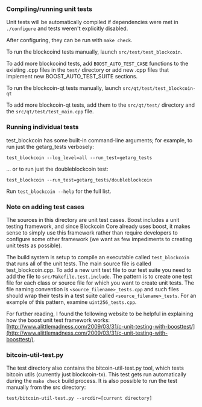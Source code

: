 ### Compiling/running unit tests

Unit tests will be automatically compiled if dependencies were met in `./configure`
and tests weren't explicitly disabled.

After configuring, they can be run with `make check`.

To run the blockcoind tests manually, launch `src/test/test_blockcoin`.

To add more blockcoind tests, add `BOOST_AUTO_TEST_CASE` functions to the existing
.cpp files in the `test/` directory or add new .cpp files that
implement new BOOST_AUTO_TEST_SUITE sections.

To run the blockcoin-qt tests manually, launch `src/qt/test/test_blockcoin-qt`

To add more blockcoin-qt tests, add them to the `src/qt/test/` directory and
the `src/qt/test/test_main.cpp` file.

### Running individual tests

test_blockcoin has some built-in command-line arguments; for
example, to run just the getarg_tests verbosely:

    test_blockcoin --log_level=all --run_test=getarg_tests

... or to run just the doubleblockcoin test:

    test_blockcoin --run_test=getarg_tests/doubleblockcoin

Run `test_blockcoin --help` for the full list.

### Note on adding test cases

The sources in this directory are unit test cases.  Boost includes a
unit testing framework, and since Blockcoin Core already uses boost, it makes
sense to simply use this framework rather than require developers to
configure some other framework (we want as few impediments to creating
unit tests as possible).

The build system is setup to compile an executable called `test_blockcoin`
that runs all of the unit tests.  The main source file is called
test_blockcoin.cpp. To add a new unit test file to our test suite you need 
to add the file to `src/Makefile.test.include`. The pattern is to create 
one test file for each class or source file for which you want to create 
unit tests.  The file naming convention is `<source_filename>_tests.cpp` 
and such files should wrap their tests in a test suite 
called `<source_filename>_tests`. For an example of this pattern, 
examine `uint256_tests.cpp`.

For further reading, I found the following website to be helpful in
explaining how the boost unit test framework works:
[http://www.alittlemadness.com/2009/03/31/c-unit-testing-with-boosttest/](http://www.alittlemadness.com/2009/03/31/c-unit-testing-with-boosttest/).

### bitcoin-util-test.py

The test directory also contains the bitcoin-util-test.py tool, which tests bitcoin utils (currently just blockcoin-tx). This test gets run automatically during the `make check` build process. It is also possible to run the test manually from the src directory:

```
test/bitcoin-util-test.py --srcdir=[current directory]

```